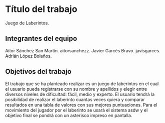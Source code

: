 # Título del trabajo

Juego de Laberintos.

## Integrantes del equipo

Aitor Sánchez San Martín. aitorsanchezz.
Javier Garcés Bravo.   javisgarces.
Adrián López Bolaños.   

## Objetivos del trabajo

El trabajo que se ha planteado realizar es un juego de laberintos en el cual el usuario
pueda registrarse con su nombre y apellidos y elegir entre diversos niveles de
dificultad: fácil, medio y experto. El usuario tendrá la posibilidad de realizar el
laberinto cuantas veces quiera y comparar resultados en una tabla de valores con sus
mejores puntuaciones.
Para el movimiento del jugador por el laberinto se usará el sistema asdw y el objetivo
final se pondrá con un asterisco impreso en pantalla.
